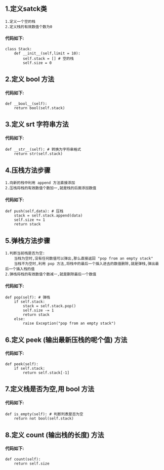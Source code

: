 ## 1.定义satck类

    1.定义一个空的栈
    2.定义栈的有效数值个数为0

#### 代码如下:
    class Stack:
        def __init__(self,limit = 10):
            self.stack = [] # 空的栈
            self.size = 0
        
## 2.定义 bool 方法

#### 代码如下:
    def __bool__(self):
        return bool(self.stack)
        
## 3.定义 srt 字符串方法  
 
#### 代码如下:
    def __str__(self): # 转换为字符串格式
        return str(self.stack)

## 4.压栈方法步骤

    1.向新的栈中利用 append 方法直接添加
    2.压栈将栈的有效数值个数加一,就是栈的后面添加数值

#### 代码如下:
    def push(self,data): # 压栈
        stack = self.stack.append(data)
        self.size += 1
        return stack

## 5.弹栈方法步骤

    1.判断当前栈是否为空:
        当栈为空时,没有任何数值可以弹出,那么直接返回 "pop from an empty stack"
        当栈不为空时,利用 pop 方法,将栈中的最后一个插入进去的数值删除,就是弹栈,弹出最后一个插入栈的值
    2.弹栈将栈的有效数值个数减一,就是删除最后一个数值

#### 代码如下:
    def pop(self): # 弹栈
        if self.stack:
            stack = self.stack.pop()
            self.size -= 1
            return stack
        else:
            raise Exception("pop from an empty stack")

## 6.定义 peek (输出最新压栈的呢个值) 方法

#### 代码如下:
    def peek(self):
        if self.stack:
            return self.stack[-1]

## 7.定义栈是否为空,用 bool 方法

#### 代码如下:
    def is_empty(self): # 判断列表是否为空
        return not bool(self.stack)

## 8.定义 count (输出栈的长度) 方法

#### 代码如下:
    def count(self):
        return self.size
    